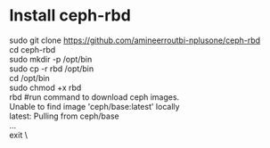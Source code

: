 # Install ceph-rbd
sudo git clone https://github.com/amineerroutbi-nplusone/ceph-rbd \
cd ceph-rbd \
sudo mkdir -p /opt/bin \
sudo cp -r rbd /opt/bin \
cd /opt/bin \
sudo chmod +x rbd \
rbd #run command to download ceph images. \
Unable to find image 'ceph/base:latest' locally \
latest: Pulling from ceph/base \
... \
exit \
